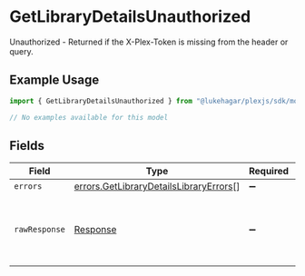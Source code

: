# GetLibraryDetailsUnauthorized

Unauthorized - Returned if the X-Plex-Token is missing from the header or query.

## Example Usage

```typescript
import { GetLibraryDetailsUnauthorized } from "@lukehagar/plexjs/sdk/models/errors";

// No examples available for this model
```

## Fields

| Field                                                                                                   | Type                                                                                                    | Required                                                                                                | Description                                                                                             |
| ------------------------------------------------------------------------------------------------------- | ------------------------------------------------------------------------------------------------------- | ------------------------------------------------------------------------------------------------------- | ------------------------------------------------------------------------------------------------------- |
| `errors`                                                                                                | [errors.GetLibraryDetailsLibraryErrors](../../../sdk/models/errors/getlibrarydetailslibraryerrors.md)[] | :heavy_minus_sign:                                                                                      | N/A                                                                                                     |
| `rawResponse`                                                                                           | [Response](https://developer.mozilla.org/en-US/docs/Web/API/Response)                                   | :heavy_minus_sign:                                                                                      | Raw HTTP response; suitable for custom response parsing                                                 |